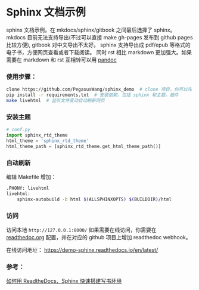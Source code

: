 # Sphinx 文档示例

sphinx 文档示例。在 mkdocs/sphinx/gitbook 之间最后选择了 sphinx。
mkdocs 目前无法支持导出(不过可以直接 make gh-pages 发布到 github pages 比较方便), gitbook 对中文导出不太好。
sphinx 支持导出成 pdf/epub 等格式的电子书，方便网页查看或者下载阅读。
同时 rst 相比 markdown 更加强大。如果需要在 markdown 和 rst 互相转可以用 [pandoc](https://pandoc.org/try/)


### 使用步骤：

```sh
clone https://github.com/PegasusWang/sphinx_demo  # clone 项目，你可以先 fork 一份到自己的仓库
pip install -r requirements.txt  # 安装依赖，包括 sphinx 和主题，插件
make livehtml  # 监听文件变动自动刷新网页
```

### 安装主题

```py
# conf.py
import sphinx_rtd_theme
html_theme = 'sphinx_rtd_theme'
html_theme_path = [sphinx_rtd_theme.get_html_theme_path()]
```

### 自动刷新

编辑 Makefile 增加：

```sh
.PHONY: livehtml
livehtml:
	sphinx-autobuild -b html $(ALLSPHINXOPTS) $(BUILDDIR)/html
```

### 访问

访问本地 `http://127.0.0.1:8000/`
如果需要在线访问，你需要在 [readthedoc.org](https://readthedocs.org/) 配置，并在对应的 github 项目上增加 readthedoc
webhook。

在线访问地址： https://demo-sphinx.readthedocs.io/en/latest/


### 参考：

[如何用 ReadtheDocs、Sphinx 快速搭建写书环境](https://www.jianshu.com/p/78e9e1b8553a)
